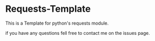 # Requests-Template

This is a Template for python's requests module.

if you have any questions fell free to contact me on the issues page.
